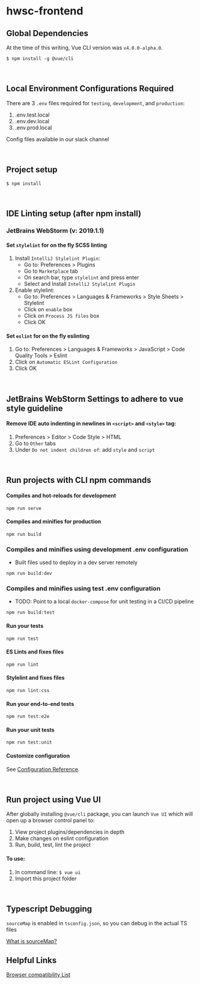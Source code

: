 # hwsc-frontend

## Global Dependencies
At the time of this writing, Vue CLI version was `v4.0.0-alpha.0`.

```
$ npm install -g @vue/cli
```

<br>

## Local Environment Configurations Required
There are 3 `.env` files required for `testing`, `development`, and `production`:
1. .env.test.local
1. .env.dev.local
1. .env.prod.local

Config files available in our slack channel

<br>

## Project setup
```
$ npm install
```

<br>

## IDE Linting setup (after npm install)

### JetBrains WebStorm (v: 2019.1.1)

#### Set `stylelint` for on the fly SCSS linting
1. Install `IntelliJ Stylelint Plugin`:
   - Go to: Preferences > Plugins
   - Go to `Marketplace` tab
   - On search bar, type `stylelint` and press enter
   - Select and Install `IntelliJ Stylelint Plugin`
1. Enable stylelint:
   - Go to: Preferences > Languages & Frameworks > Style Sheets > Stylelint
   - Click on `enable` box
   - Click on `Process JS files` box
   - Click OK
   
#### Set `eslint` for on the fly eslinting 
1. Go to: Preferences > Languages & Frameworks > JavaScript > Code Quality Tools > Eslint
1. Click on `Automatic ESLint Configuration`
1. Click OK

<br>
   
## JetBrains WebStorm Settings to adhere to vue style guideline
#### Remove IDE auto indenting in newlines in `<script>` and `<style>` tag:

1. Preferences > Editor > Code Style > HTML
1. Go to `Other` tabs
1. Under `Do not indent children of`: add `style` and `script`

<br>

## Run projects with CLI npm commands
#### Compiles and hot-reloads for development
```
npm run serve
```

#### Compiles and minifies for production
```
npm run build
```

### Compiles and minifies using development .env configuration
* Built files used to deploy in a dev server remotely
```
npm run build:dev
```

### Compiles and minifies using test .env configuration
* TODO: Point to a local `docker-compose` for unit testing in a CI/CD pipeline
```
npm run build:test
```

#### Run your tests
```
npm run test
```

#### ES Lints and fixes files
```
npm run lint
```

#### Stylelint and fixes files
```
npm run lint:css
```

#### Run your end-to-end tests
```
npm run test:e2e
```

#### Run your unit tests
```
npm run test:unit
```

#### Customize configuration
See [Configuration Reference](https://cli.vuejs.org/config/).

<br>

## Run project using Vue UI
After globally installing `@vue/cli` package, you can launch `Vue UI` which
will open up a browser control panel to:
1. View project plugins/dependencies in depth
1. Make changes on eslint configuration
1. Run, build, test, lint the project

#### To use:
1. In command line: `$ vue ui`
2. Import this project folder

<br>

## Typescript Debugging
`sourceMap` is enabled in `tsconfig.json`, so you can debug in the actual TS files 

[What is sourceMap?](https://stackoverflow.com/questions/17493738/what-is-a-typescript-map-file)

## Helpful Links
[Browser compatibility List](https://browserl.ist/)
